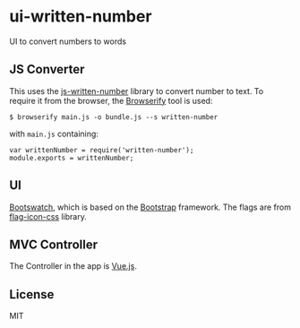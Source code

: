 # ui-written-number
UI to convert numbers to words

## JS Converter
This uses the [js-written-number](https://github.com/yamadapc/js-written-number) library to convert number to text.
To require it from the browser, the [Browserify](http://browserify.org/) tool is used:
```
$ browserify main.js -o bundle.js --s written-number
```
with `main.js` containing: 
```
var writtenNumber = require('written-number');
module.exports = writtenNumber;
```
## UI
[Bootswatch](https://bootswatch.com/), which is based on the [Bootstrap](http://getbootstrap.com/) framework.
The flags are from [flag-icon-css](https://github.com/lipis/flag-icon-css) library.

## MVC Controller
The Controller in the app is [Vue.js](https://vuejs.org/).

## License
MIT

